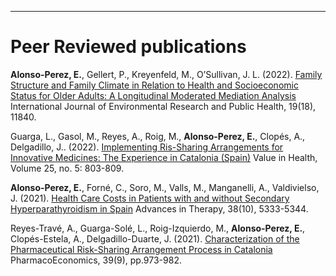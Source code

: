 ---
# Peer Reviewed publications

**Alonso-Perez, E.**, Gellert, P., Kreyenfeld, M., O’Sullivan, J. L. (2022). [Family Structure and Family Climate in Relation to Health and Socioeconomic Status for Older Adults: A Longitudinal Moderated Mediation Analysis](https://www.mdpi.com/1660-4601/19/18/11840) International Journal of Environmental Research and Public Health, 19(18), 11840.

Guarga, L., Gasol, M., Reyes, A., Roig, M., **Alonso-Perez, E.**, Clopés, A., Delgadillo, J.. (2022). [Implementing Ris-Sharing Arrangements for Innovative Medicines: The Experience in Catalonia (Spain)](https://doi.org/10.1016/j.jval.2021.10.010) Value in Health, Volume 25, no. 5: 803-809.

**Alonso-Perez, E.**, Forné, C., Soro, M., Valls, M., Manganelli, A., Valdivielso, J. (2021). [Health Care Costs in Patients with and without Secondary Hyperparathyroidism in Spain](https://link.springer.com/article/10.1007/s12325-021-01895-4) Advances in Therapy, 38(10), 5333-5344.

Reyes-Travé, A., Guarga-Solé, L., Roig-Izquierdo, M., **Alonso-Perez, E.**, Clopés-Estela, A., Delgadillo-Duarte, J. (2021). [Characterization of the Pharmaceutical Risk-Sharing Arrangement Process in Catalonia](https://link.springer.com/article/10.1007/s40273-021-01046-1) PharmacoEconomics, 39(9), pp.973-982.
